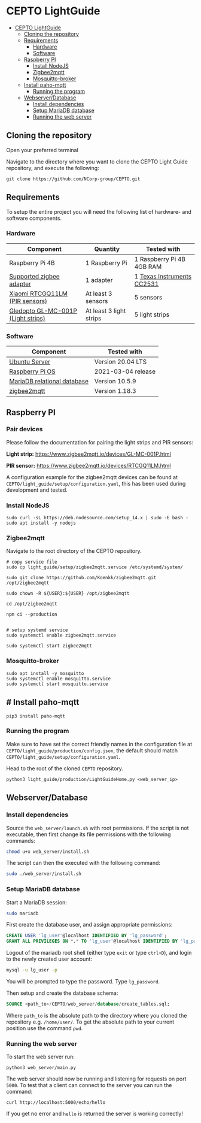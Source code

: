 # CEPTO LightGuide


<!-- @import "[TOC]" {cmd="toc" depthFrom=1 depthTo=6 orderedList=false} -->

<!-- code_chunk_output -->

- [CEPTO LightGuide](#cepto-lightguide)
  - [Cloning the repository](#cloning-the-repository)
  - [Requirements](#requirements)
    - [Hardware](#hardware)
    - [Software](#software)
  - [Raspberry PI](#raspberry-pi)
    - [Install NodeJS](#install-nodejs)
    - [Zigbee2mqtt](#zigbee2mqtt)
    - [Mosquitto-broker](#mosquitto-broker)
  - [Install paho-mqtt](#-install-paho-mqtt)
    - [Running the program](#running-the-program)
  - [Webserver/Database](#webserverdatabase)
    - [Install dependencies](#install-dependencies)
    - [Setup MariaDB database](#setup-mariadb-database)
    - [Running the web server](#running-the-web-server)

<!-- /code_chunk_output -->
## Cloning the repository
Open your preferred terminal

Navigate to the directory where you want to clone the CEPTO Light Guide repository, and execute the following:

```shell=sh
git clone https://github.com/NCorp-group/CEPTO.git
```

## Requirements
To setup the entire project you will need the following list of hardware- and software components.

### Hardware

| Component | Quantity | Tested with |
|-----------|----------|-------------|
| Raspberry Pi 4B | 1 Raspberry Pi | 1 Raspberry Pi 4B 4GB RAM |
| [Supported zigbee adapter](https://www.zigbee2mqtt.io/getting_started/what_do_i_need.html#supported-zigbee-adapter) | 1 adapter | 1 [Texas Instruments CC2531](https://www.zigbee2mqtt.io/information/supported_adapters.html) | 
| [Xiaomi RTCGQ11LM (PIR sensors)](https://www.zigbee2mqtt.io/devices/RTCGQ11LM.html) | At least 3 sensors | 5 sensors |
| [Gledopto GL-MC-001P (Light strips)](https://www.zigbee2mqtt.io/devices/GL-MC-001P.html) | At least 3 light strips | 5 light strips |

### Software
|Component | Tested with |
|----------|-------------|
| [Ubuntu Server](https://ubuntu.com/download/server) | Version 20.04 LTS |
| [Raspberry Pi OS](https://www.raspberrypi.org/software/operating-systems/#raspberry-pi-os-32-bit) | 2021-03-04 release |
| [MariaDB relational database](https://mariadb.org/) | Version 10.5.9 | 
| [zigbee2mqtt](https://github.com/koenkk/zigbee2mqtt) | Version 1.18.3 |


## Raspberry PI

### Pair devices

Please follow the documentation for pairing the light strips and PIR sensors:

**Light strip:** https://www.zigbee2mqtt.io/devices/GL-MC-001P.html

**PIR sensor:** https://www.zigbee2mqtt.io/devices/RTCGQ11LM.html

A configuration example for the zigbee2mqtt devices can be found at ``CEPTO/light_guide/setup/configuration.yaml``, this has been used during development and tested.

### Install NodeJS
```
sudo curl -sL https://deb.nodesource.com/setup_14.x | sudo -E bash -
sudo apt install -y nodejs
```

### Zigbee2mqtt
Navigate to the root directory of the CEPTO repository.


```shell=sh
# copy service file
sudo cp light_guide/setup/zigbee2mqtt.service /etc/systemd/system/

sudo git clone https://github.com/Koenkk/zigbee2mqtt.git /opt/zigbee2mqtt

sudo chown -R ${USER}:${USER} /opt/zigbee2mqtt

cd /opt/zigbee2mqtt

npm ci --production


# setup systemd service
sudo systemctl enable zigbee2mqtt.service

sudo systemctl start zigbee2mqtt
```

### Mosquitto-broker

```shell=sh    
sudo apt install -y mosquitto
sudo systemctl enable mosquitto.service
sudo systemctl start mosquitto.service
```

## # Install paho-mqtt
```shell=sh
pip3 install paho-mqtt
```
### Running the program
Make sure to have set the correct friendly names in the configuration file at ``CEPTO/light_guide/production/config.json``, the default should match ``CEPTO/light_guide/setup/configuration.yaml``.

Head to the root of the cloned `CEPTO` repository.
```shell=sh
python3 light_guide/production/LightGuideHome.py <web_server_ip>
```

## Webserver/Database

### Install dependencies

Source the `web_server/launch.sh` with root permissions. If the script is not executable, then first change its file permissions with the following commands:
```sh
chmod u+x web_server/install.sh
```

The script can then the executed with the following command:
```sh
sudo ./web_server/install.sh
```

### Setup MariaDB database

Start a MariaDB session:

 ```sh
sudo mariadb
 ```
First create the database user, and assign appropriate permissions:

```sql
CREATE USER 'lg_user'@localhost IDENTIFIED BY 'lg_password';
GRANT ALL PRIVILEGES ON *.* TO 'lg_user'@localhost IDENTIFIED BY 'lg_password';
```
Logout of the mariadb root shell (either type `exit` or type `ctrl+D`), and login to the newly created user account:

 ```sh
mysql -u lg_user -p
 ```
 
 You will be prompted to type the password. Type `lg_password`.

Then setup and create the database schema:
```sql
SOURCE <path_to>/CEPTO/web_server/database/create_tables.sql;
```

Where `path_to` is the absolute path to the directory where you cloned the repository e.g. `/home/user/`. To get the absolute path to your current position use the command `pwd`.

### Running the web server

To start the web server run:
```shell=sh
python3 web_server/main.py
```

The web server should now be running and listening for requests on port `5000`. To test that a client can connect to the server you can run the command:

```shell=sh
curl http://localhost:5000/echo/hello
```

If you get no error and `hello` is returned the server is working correctly!


